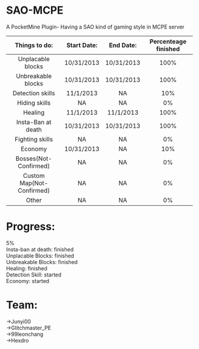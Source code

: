 SAO-MCPE
========

A PocketMine Plugin- Having a SAO kind of gaming style in MCPE server

|Things to do: | Start Date: | End Date: | Percenteage finished |
| :---: | :---: | :---: | :---:|
|Unplacable blocks | 10/31/2013 | 10/31/2013 | 100% |
|Unbreakable blocks | 10/31/2013 | 10/31/2013 | 100% |
|Detection skills | 11/1/2013 | NA | 10% |
|Hiding skills | NA | NA | 0% |
|Healing | 11/1/2013 | 11/1/2013 | 100% |
|Insta-Ban at death | 10/31/2013 | 10/31/2013 | 100% |
|Fighting skills | NA | NA | 0% |
|Economy | 10/31/2013 | NA | 10% |
|Bosses(Not-Confirmed) | NA | NA | 0% |
|Custom Map(Not-Confirmed) | NA | NA | 0% |
|Other | NA | NA | 0% |
    
Progress:
========

5%    
Insta-ban at death: finished   
Unplacable Blocks: finished   
Unbreakable Blocks: finished   
Healing: finished   
Detection Skill: started   
Economy: started   

    
Team:
====
->Junyi00           
->Glitchmaster_PE     
->99leonchang       
->Hexdro
